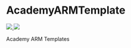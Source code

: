 # AcademyARMTemplate

<a href="https://portal.azure.com/#create/Microsoft.Template/uri/https%3A%2F%2Fraw.githubusercontent.com%2FBMichaelJ%2FAcademyARMTemplate%2Fmaster%2Fazuredeploy.json" target="_blank">
    <img src="http://media.azurefabric.com/2016/02/tdc-sweden-eyes_400x400.jpg"/>
</a>
<a href="http://armviz.io/#/?load=https%3A%2F%2Fraw.githubusercontent.com%2FBMichaelJ%2FAcademyARMTemplate%2Fmaster%2Fazuredeploy.json="_blank">
    <img src="http://armviz.io/visualizebutton.png"/>
</a>

Academy ARM Templates
